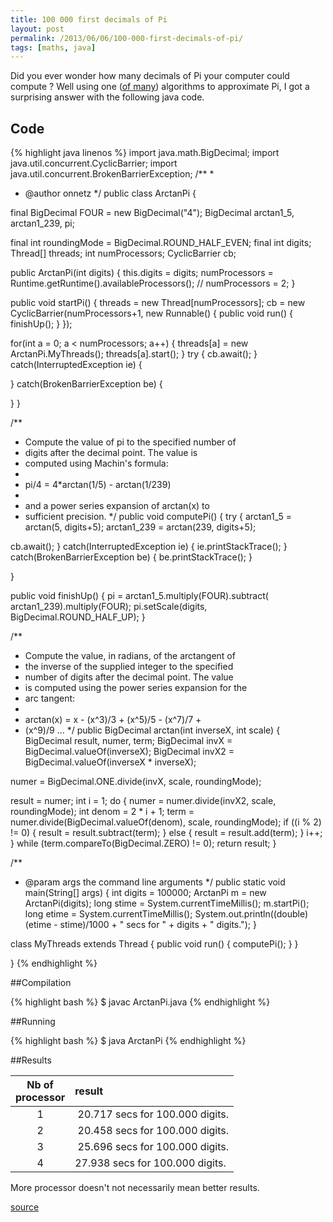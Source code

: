```yaml
---
title: 100 000 first decimals of Pi
layout: post
permalink: /2013/06/06/100-000-first-decimals-of-pi/
tags: [maths, java]
---
```

Did you ever wonder how many decimals of Pi your computer could compute ? Well using one ([of many][1]) algorithms to approximate Pi, I got a surprising answer with the following java code.

## Code

{% highlight java linenos %}
import java.math.BigDecimal;
import java.util.concurrent.CyclicBarrier;
import java.util.concurrent.BrokenBarrierException;
/**
*
* @author onnetz
*/
public class ArctanPi {

final BigDecimal FOUR = new BigDecimal("4");
BigDecimal arctan1_5, arctan1_239, pi;

final int roundingMode = BigDecimal.ROUND_HALF_EVEN;
final int digits;
Thread[] threads;
int numProcessors;
CyclicBarrier cb;

public ArctanPi(int digits) {
this.digits = digits;
numProcessors = Runtime.getRuntime().availableProcessors();
// numProcessors = 2;
}

public void startPi() {
threads = new Thread[numProcessors];
cb = new CyclicBarrier(numProcessors+1, new Runnable() {
public void run() {
finishUp();
}
});

for(int a = 0; a &lt; numProcessors; a++) {
threads[a] = new ArctanPi.MyThreads();
threads[a].start();
}
try {
cb.await();
} catch(InterruptedException ie) {

} catch(BrokenBarrierException be) {

}
}

/**
* Compute the value of pi to the specified number of
* digits after the decimal point. The value is
* computed using Machin's formula:
*
* pi/4 = 4*arctan(1/5) - arctan(1/239)
*
* and a power series expansion of arctan(x) to
* sufficient precision.
*/
public void computePi() {
try {
arctan1_5 = arctan(5, digits+5);
arctan1_239 = arctan(239, digits+5);

cb.await();
} catch(InterruptedException ie) {
ie.printStackTrace();
} catch(BrokenBarrierException be) {
be.printStackTrace();
}

}

public void finishUp() {
pi = arctan1_5.multiply(FOUR).subtract(
arctan1_239).multiply(FOUR);
pi.setScale(digits,
BigDecimal.ROUND_HALF_UP);
}

/**
* Compute the value, in radians, of the arctangent of
* the inverse of the supplied integer to the specified
* number of digits after the decimal point. The value
* is computed using the power series expansion for the
* arc tangent:
*
* arctan(x) = x - (x^3)/3 + (x^5)/5 - (x^7)/7 +
* (x^9)/9 ...
*/
public BigDecimal arctan(int inverseX,
int scale)
{
BigDecimal result, numer, term;
BigDecimal invX = BigDecimal.valueOf(inverseX);
BigDecimal invX2 =
BigDecimal.valueOf(inverseX * inverseX);

numer = BigDecimal.ONE.divide(invX,
scale, roundingMode);

result = numer;
int i = 1;
do {
numer =
numer.divide(invX2, scale, roundingMode);
int denom = 2 * i + 1;
term =
numer.divide(BigDecimal.valueOf(denom),
scale, roundingMode);
if ((i % 2) != 0) {
result = result.subtract(term);
} else {
result = result.add(term);
}
i++;
} while (term.compareTo(BigDecimal.ZERO) != 0);
return result;
}

/**
* @param args the command line arguments
*/
public static void main(String[] args) {
int digits = 100000;
ArctanPi m = new ArctanPi(digits);
long stime = System.currentTimeMillis();
m.startPi();
long etime = System.currentTimeMillis();
System.out.println((double)(etime - stime)/1000 +
" secs for " + digits + " digits.");
}

class MyThreads extends Thread {
public void run() {
computePi();
}
}

}
{% endhighlight %}

##Compilation

{% highlight bash %}
$ javac ArctanPi.java
{% endhighlight %}

##Running

{% highlight bash %}
$ java ArctanPi
{% endhighlight %}

##Results

| Nb of <br />processor | result |
|:----:|:----|
| 1 | 20.717 secs for 100.000 digits. | 
| 2 | 20.458 secs for 100.000 digits. |
| 3 | 25.696 secs for 100.000 digits. |
| 4 | 27.938 secs for 100.000 digits. |

More processor doesn't not necessarily mean better results.

[source](http://www.overclock.net/t/737822/java-calculate-pi-multithreaded)

 [1]: http://en.wikipedia.org/wiki/Numerical_approximations_of_%CF%80